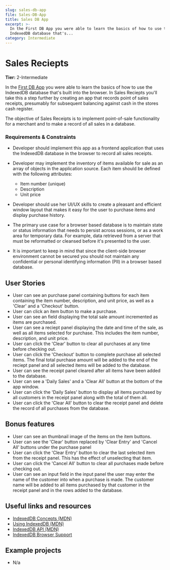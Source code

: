 ```yaml
---
slug: sales-db-app
file: Sales-DB-App
title: Sales DB App
excerpt: >-
  In the First DB App you were able to learn the basics of how to use the
  IndexedDB database that's...
category: Intermediate
---
```

# Sales Reciepts

**Tier:** 2-Intermediate

In the [First DB App](../1-Beginner/First-DB-App.md) you were able to learn the basics of
how to use the IndexedDB database that's built into the browser. In Sales
Reciepts you'll take this a step further by creating an app that records
point of sales receipts, presumably for subsequent balancing against cash in
the stores cash register.

The objective of Sales Receipts is to implement point-of-sale functionality for
a merchant and to make a record of all sales in a database.

### Requirements & Constraints

- Developer should implement this app as a frontend application that uses the
IndexedDB database in the browser to record all sales receipts.

- Developer may implement the inventory of items available for sale as an
array of objects in the application source. Each item should be defined with
the following attributes:
    - Item number (unique)
    - Description
    - Unit price

- Developer should use her UI/UX skills to create a pleasant and efficient
window layout that makes it easy for the user to purchase items and display 
purchase history.

- The primary use case for a browser based database is to maintain state or 
status information that needs to persist across sessions, or as a work area for 
temporary data. For example, data retrieved from a server that must be 
reformatted or cleansed before it's presented to the user.

- It is important to keep in mind that since the client-side browser environment
cannot be secured you should not maintain any confidential or personal
identifying information (PII) in a browser based database.

## User Stories

* User can see an purchase panel containing buttons for each item containing
the item number, description, and unit price, as well as a 'Clear' and a
'Checkout' button.
* User can click an item button to make a purchase.
* User can see an field displaying the total sale amount incremented as
items are purchased.
* User can see a reciept panel displaying the date and time of the sale,
as well as all items selected for purchase. This includes the item number,
description, and unit price.
* User can click the 'Clear' button to clear all purchases at any time
before checking out.
* User can click the 'Checkout' button to complete purchase all selected
items. The final total purchase amount will be added to the end of the reciept
panel and all selected items will be added to the database.
* User can see the receipt panel cleared after all items have been added
to the database.
* User can see a 'Daily Sales' and a 'Clear All' button at the bottom of
the app window. 
* User can click the 'Daily Sales' button to display all items purchased
by all customers in the receipt panel along with the total of them all.
* User can click the 'Clear All' button to clear the receipt panel and
delete the record of all purchases from the database.

## Bonus features

* User can see an thumbnail image of the items on the item buttons.
* User can see the 'Clear' button replaced by 'Clear Entry' and 'Cancel
All' buttons under the purchase panel
* User can click the 'Clear Entry' button to clear the last selected item
from the receipt panel. This has the effect of unselecting that item.
* User can click the 'Cancel All' button to clear all purchases made
before checking out.
* User can see an input field in the input panel the user may enter the
name of the customer into when a purchase is made. The customer name will be
added to all items purchased by that customer in the receipt panel and in the
rows added to the database.

## Useful links and resources

- [IndexedDB Concepts (MDN)](http://tinyw.in/7TIr)
- [Using IndexedDB (MDN)](http://tinyw.in/w6k0)
- [IndexedDB API (MDN)](http://tinyw.in/GqnF)
- [IndexedDB Browser Support](https://caniuse.com/#feat=indexeddb)

## Example projects

- N/a
